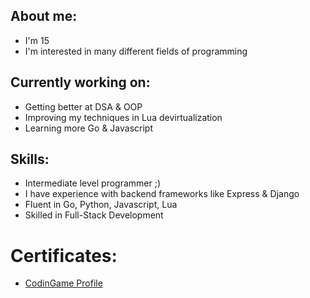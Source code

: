 ## About me:
- I'm 15
- I'm interested in many different fields of programming

## Currently working on:
- Getting better at DSA & OOP
- Improving my techniques in Lua devirtualization
- Learning more Go & Javascript 

## Skills:
- Intermediate level programmer ;)
- I have experience with backend frameworks like Express & Django
- Fluent in Go, Python, Javascript, Lua
- Skilled in Full-Stack Development

# Certificates:
- [CodinGame Profile](https://www.codingame.com/profile/ccd6b967095787b4dccf520fa340e42d1284225)
